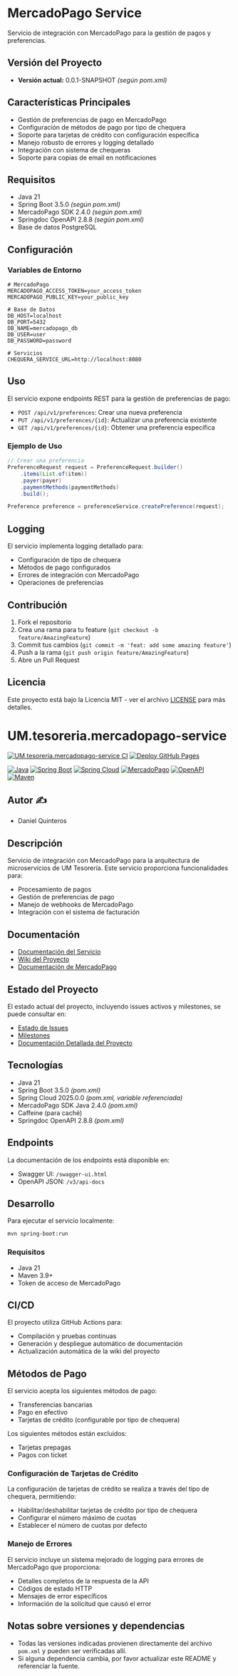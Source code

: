 # MercadoPago Service

Servicio de integración con MercadoPago para la gestión de pagos y preferencias.

## Versión del Proyecto

- **Versión actual:** 0.0.1-SNAPSHOT _(según pom.xml)_

## Características Principales

- Gestión de preferencias de pago en MercadoPago
- Configuración de métodos de pago por tipo de chequera
- Soporte para tarjetas de crédito con configuración específica
- Manejo robusto de errores y logging detallado
- Integración con sistema de chequeras
- Soporte para copias de email en notificaciones

## Requisitos

- Java 21
- Spring Boot 3.5.0 _(según pom.xml)_
- MercadoPago SDK 2.4.0 _(según pom.xml)_
- Springdoc OpenAPI 2.8.8 _(según pom.xml)_
- Base de datos PostgreSQL

## Configuración

### Variables de Entorno

```properties
# MercadoPago
MERCADOPAGO_ACCESS_TOKEN=your_access_token
MERCADOPAGO_PUBLIC_KEY=your_public_key

# Base de Datos
DB_HOST=localhost
DB_PORT=5432
DB_NAME=mercadopago_db
DB_USER=user
DB_PASSWORD=password

# Servicios
CHEQUERA_SERVICE_URL=http://localhost:8080
```

## Uso

El servicio expone endpoints REST para la gestión de preferencias de pago:

- `POST /api/v1/preferences`: Crear una nueva preferencia
- `PUT /api/v1/preferences/{id}`: Actualizar una preferencia existente
- `GET /api/v1/preferences/{id}`: Obtener una preferencia específica

### Ejemplo de Uso

```java
// Crear una preferencia
PreferenceRequest request = PreferenceRequest.builder()
    .items(List.of(item))
    .payer(payer)
    .paymentMethods(paymentMethods)
    .build();

Preference preference = preferenceService.createPreference(request);
```

## Logging

El servicio implementa logging detallado para:
- Configuración de tipo de chequera
- Métodos de pago configurados
- Errores de integración con MercadoPago
- Operaciones de preferencias

## Contribución

1. Fork el repositorio
2. Crea una rama para tu feature (`git checkout -b feature/AmazingFeature`)
3. Commit tus cambios (`git commit -m 'feat: add some amazing feature'`)
4. Push a la rama (`git push origin feature/AmazingFeature`)
5. Abre un Pull Request

## Licencia

Este proyecto está bajo la Licencia MIT - ver el archivo [LICENSE](LICENSE) para más detalles.

# UM.tesoreria.mercadopago-service

[![UM.tesoreria.mercadopago-service CI](https://github.com/UM-services/UM.tesoreria.mercadopago-service/actions/workflows/maven.yml/badge.svg)](https://github.com/UM-services/UM.tesoreria.mercadopago-service/actions/workflows/maven.yml)
[![Deploy GitHub Pages](https://github.com/UM-services/UM.tesoreria.mercadopago-service/actions/workflows/pages.yml/badge.svg)](https://github.com/UM-services/UM.tesoreria.mercadopago-service/actions/workflows/pages.yml)

[![Java](https://img.shields.io/badge/Java-21-red?logo=java)](https://www.java.com)
[![Spring Boot](https://img.shields.io/badge/Spring%20Boot-3.5.0-brightgreen?logo=spring)](https://spring.io/projects/spring-boot)
[![Spring Cloud](https://img.shields.io/badge/Spring%20Cloud-2025.0.0-blue?logo=spring)](https://spring.io/projects/spring-cloud)
[![MercadoPago](https://img.shields.io/badge/MercadoPago%20SDK-2.4.0-lightblue?logo=mercadopago)](https://www.mercadopago.com.ar/developers/es)
[![OpenAPI](https://img.shields.io/badge/OpenAPI-2.8.8-green?logo=openapi-initiative)](https://www.openapis.org/)
[![Maven](https://img.shields.io/badge/Maven-3.9+-purple?logo=apache-maven)](https://maven.apache.org/)

## Autor ✍️

- Daniel Quinteros

## Descripción

Servicio de integración con MercadoPago para la arquitectura de microservicios de UM Tesorería. Este servicio proporciona funcionalidades para:
- Procesamiento de pagos
- Gestión de preferencias de pago
- Manejo de webhooks de MercadoPago
- Integración con el sistema de facturación

## Documentación

- [Documentación del Servicio](https://um-services.github.io/UM.tesoreria.mercadopago-service)
- [Wiki del Proyecto](https://github.com/UM-services/UM.tesoreria.mercadopago-service/wiki)
- [Documentación de MercadoPago](https://www.mercadopago.com.ar/developers/es/reference)

## Estado del Proyecto

El estado actual del proyecto, incluyendo issues activos y milestones, se puede consultar en:
- [Estado de Issues](https://github.com/UM-services/UM.tesoreria.mercadopago-service/issues)
- [Milestones](https://github.com/UM-services/UM.tesoreria.mercadopago-service/milestones)
- [Documentación Detallada del Proyecto](https://um-services.github.io/UM.tesoreria.mercadopago-service/project-documentation.html)

## Tecnologías

- Java 21
- Spring Boot 3.5.0 _(pom.xml)_
- Spring Cloud 2025.0.0 _(pom.xml, variable referenciada)_
- MercadoPago SDK Java 2.4.0 _(pom.xml)_
- Caffeine (para caché)
- Springdoc OpenAPI 2.8.8 _(pom.xml)_

## Endpoints

La documentación de los endpoints está disponible en:
- Swagger UI: `/swagger-ui.html`
- OpenAPI JSON: `/v3/api-docs`

## Desarrollo

Para ejecutar el servicio localmente:

```bash
mvn spring-boot:run
```

### Requisitos

- Java 21
- Maven 3.9+
- Token de acceso de MercadoPago

## CI/CD

El proyecto utiliza GitHub Actions para:
- Compilación y pruebas continuas
- Generación y despliegue automático de documentación
- Actualización automática de la wiki del proyecto

## Métodos de Pago

El servicio acepta los siguientes métodos de pago:
- Transferencias bancarias
- Pago en efectivo
- Tarjetas de crédito (configurable por tipo de chequera)

Los siguientes métodos están excluidos:
- Tarjetas prepagas
- Pagos con ticket

### Configuración de Tarjetas de Crédito

La configuración de tarjetas de crédito se realiza a través del tipo de chequera, permitiendo:
- Habilitar/deshabilitar tarjetas de crédito por tipo de chequera
- Configurar el número máximo de cuotas
- Establecer el número de cuotas por defecto

### Manejo de Errores

El servicio incluye un sistema mejorado de logging para errores de MercadoPago que proporciona:
- Detalles completos de la respuesta de la API
- Códigos de estado HTTP
- Mensajes de error específicos
- Información de la solicitud que causó el error

## Notas sobre versiones y dependencias

- Todas las versiones indicadas provienen directamente del archivo `pom.xml` y pueden ser verificadas allí.
- Si alguna dependencia cambia, por favor actualizar este README y referenciar la fuente.
